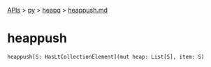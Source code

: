 [APIs](../../index.md) > [py](../index.md) > [heapq](./index.md) > [heappush.md]()

# heappush

```
heappush[S: HasLtCollectionElement](mut heap: List[S], item: S)
```
